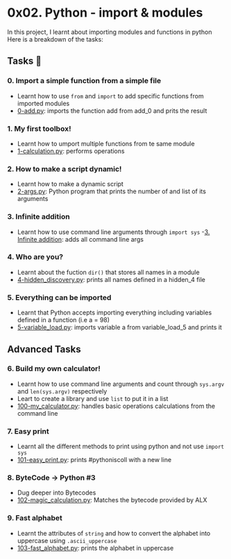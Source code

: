 # 0x02. Python - import & modules
In this project, I learnt about importing modules and functions in python <br>
Here is a breakdown of the tasks: <br>

## Tasks :page_with_curl:
### 0. Import a simple function from a simple file
- Learnt how to use ``from`` and ``import`` to add specific functions from imported modules
- [0-add.py](https://github.com/JerryEchimau/alx-higher_level_programming/blob/master/0x02-python-import_modules/0-add.py): imports the function add from add_0 and prits the result

### 1. My first toolbox!
- Learnt how to umport multiple functions from te same module
- [1-calculation.py](https://github.com/JerryEchimau/alx-higher_level_programming/blob/master/0x02-python-import_modules/1-calculation.py): performs operations

### 2. How to make a script dynamic!
- Learnt how to make a dynamic script
- [2-args.py](https://github.com/JerryEchimau/alx-higher_level_programming/blob/master/0x02-python-import_modules/2-args.py): Python program that prints the number of and list of its arguments

### 3. Infinite addition
- Learnt how to use command line arguments through ``import sys``
-[3. Infinite addition](https://github.com/JerryEchimau/alx-higher_level_programming/blob/master/0x02-python-import_modules/3-infinite_add.py): adds all command line args

### 4. Who are you?
- Learnt about the fuction ``dir()`` that stores all names in a module
- [4-hidden_discovery.py](https://github.com/JerryEchimau/alx-higher_level_programming/blob/master/0x02-python-import_modules/4-hidden_discovery.py): prints all names defined in a hidden_4 file

### 5. Everything can be imported
- Learnt that Python accepts importing everything including variables defined in a function (i.e a = 98)
- [5-variable_load.py](https://github.com/JerryEchimau/alx-higher_level_programming/blob/master/0x02-python-import_modules/5-variable_load.py): imports variable a from variable_load_5 and prints it

## Advanced Tasks
### 6. Build my own calculator!
- Learnt how to use command line arguments and count through ``sys.argv`` and ``len(sys.argv)`` respectively
- Leart to create a library and use ``list`` to put it in a list
- [100-my_calculator.py](https://github.com/JerryEchimau/alx-higher_level_programming/blob/master/0x02-python-import_modules/100-my_calculator.py): handles basic operations calculations from the command line

### 7. Easy print
- Learnt all the different methods to print using python and not use ``import sys``
- [101-easy_print.py](https://github.com/JerryEchimau/alx-higher_level_programming/blob/master/0x02-python-import_modules/101-easy_print.py): prints #pythoniscoll with a new line

### 8. ByteCode -> Python #3
- Dug deeper into Bytecodes
- [102-magic_calculation.py](https://github.com/JerryEchimau/alx-higher_level_programming/blob/master/0x02-python-import_modules/102-magic_calculation.py): Matches the bytecode provided by ALX

### 9. Fast alphabet
- Learnt the attributes of ``string`` and how to convert the alphabet into uppercase using ``.ascii_uppercase``
- [103-fast_alphabet.py](https://github.com/JerryEchimau/alx-higher_level_programming/blob/master/0x02-python-import_modules/103-fast_alphabet.py): prints the alphabet in uppercase
